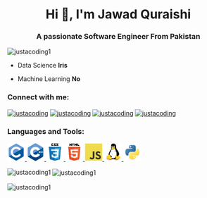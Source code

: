 <h1 align="center">Hi 👋, I'm Jawad Quraishi</h1>
<h3 align="center">A passionate Software Engineer From Pakistan</h3>

<p align="left"> <img src="https://komarev.com/ghpvc/?username=justacoding1&label=Profile%20views&color=0e75b6&style=flat" alt="justacoding1" /> </p>

- Data Science **Iris**

- Machine Learning **No**

<h3 align="left">Connect with me:</h3>
<p align="left">
<a href="https://dev.to/justacoding" target="blank"><img align="center" src="https://raw.githubusercontent.com/rahuldkjain/github-profile-readme-generator/master/src/images/icons/Social/devto.svg" alt="justacoding" height="30" width="40" /></a>
<a href="https://fb.com/justacoding" target="blank"><img align="center" src="https://raw.githubusercontent.com/rahuldkjain/github-profile-readme-generator/master/src/images/icons/Social/facebook.svg" alt="justacoding" height="30" width="40" /></a>
<a href="https://instagram.com/justacoding" target="blank"><img align="center" src="https://raw.githubusercontent.com/rahuldkjain/github-profile-readme-generator/master/src/images/icons/Social/instagram.svg" alt="justacoding" height="30" width="40" /></a>
<a href="https://www.youtube.com/c/justacoding" target="blank"><img align="center" src="https://raw.githubusercontent.com/rahuldkjain/github-profile-readme-generator/master/src/images/icons/Social/youtube.svg" alt="justacoding" height="30" width="40" /></a>
</p>

<h3 align="left">Languages and Tools:</h3>
<p align="left"> <a href="https://www.cprogramming.com/" target="_blank" rel="noreferrer"> <img src="https://raw.githubusercontent.com/devicons/devicon/master/icons/c/c-original.svg" alt="c" width="40" height="40"/> </a> <a href="https://www.w3schools.com/cpp/" target="_blank" rel="noreferrer"> <img src="https://raw.githubusercontent.com/devicons/devicon/master/icons/cplusplus/cplusplus-original.svg" alt="cplusplus" width="40" height="40"/> </a> <a href="https://www.w3schools.com/css/" target="_blank" rel="noreferrer"> <img src="https://raw.githubusercontent.com/devicons/devicon/master/icons/css3/css3-original-wordmark.svg" alt="css3" width="40" height="40"/> </a> <a href="https://www.w3.org/html/" target="_blank" rel="noreferrer"> <img src="https://raw.githubusercontent.com/devicons/devicon/master/icons/html5/html5-original-wordmark.svg" alt="html5" width="40" height="40"/> </a> <a href="https://developer.mozilla.org/en-US/docs/Web/JavaScript" target="_blank" rel="noreferrer"> <img src="https://raw.githubusercontent.com/devicons/devicon/master/icons/javascript/javascript-original.svg" alt="javascript" width="40" height="40"/> </a> <a href="https://www.linux.org/" target="_blank" rel="noreferrer"> <img src="https://raw.githubusercontent.com/devicons/devicon/master/icons/linux/linux-original.svg" alt="linux" width="40" height="40"/> </a> <a href="https://www.python.org" target="_blank" rel="noreferrer"> <img src="https://raw.githubusercontent.com/devicons/devicon/master/icons/python/python-original.svg" alt="python" width="40" height="40"/> </a> </p>

<p><img align="left" src="https://github-readme-stats.vercel.app/api/top-langs?username=justacoding1&show_icons=true&locale=en&layout=compact" alt="justacoding1" /></p>

<p>&nbsp;<img align="center" src="https://github-readme-stats.vercel.app/api?username=justacoding1&show_icons=true&locale=en" alt="justacoding1" /></p>

<p><img align="center" src="https://github-readme-streak-stats.herokuapp.com/?user=justacoding1&" alt="justacoding1" /></p>
